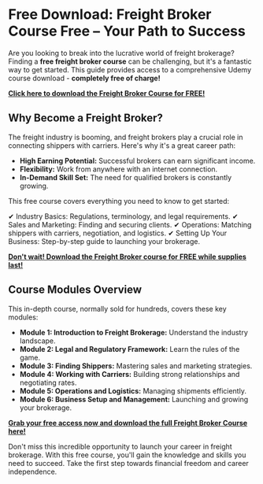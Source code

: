 # Free Download: Freight Broker Course Free – Your Path to Success

Are you looking to break into the lucrative world of freight brokerage? Finding a **free freight broker course** can be challenging, but it's a fantastic way to get started. This guide provides access to a comprehensive Udemy course download - **completely free of charge!**

[**Click here to download the Freight Broker Course for FREE!**](https://udemywork.com/freight-broker-course-free)

## Why Become a Freight Broker?

The freight industry is booming, and freight brokers play a crucial role in connecting shippers with carriers. Here's why it's a great career path:

*   **High Earning Potential:** Successful brokers can earn significant income.
*   **Flexibility:** Work from anywhere with an internet connection.
*   **In-Demand Skill Set:** The need for qualified brokers is constantly growing.

This free course covers everything you need to know to get started:

✔ Industry Basics: Regulations, terminology, and legal requirements.
✔ Sales and Marketing: Finding and securing clients.
✔ Operations: Matching shippers with carriers, negotiation, and logistics.
✔ Setting Up Your Business: Step-by-step guide to launching your brokerage.

[**Don't wait! Download the Freight Broker course for FREE while supplies last!**](https://udemywork.com/freight-broker-course-free)

## Course Modules Overview

This in-depth course, normally sold for hundreds, covers these key modules:

*   **Module 1: Introduction to Freight Brokerage:** Understand the industry landscape.
*   **Module 2: Legal and Regulatory Framework:** Learn the rules of the game.
*   **Module 3: Finding Shippers:** Mastering sales and marketing strategies.
*   **Module 4: Working with Carriers:** Building strong relationships and negotiating rates.
*   **Module 5: Operations and Logistics:** Managing shipments efficiently.
*   **Module 6: Business Setup and Management:** Launching and growing your brokerage.

[**Grab your free access now and download the full Freight Broker Course here!**](https://udemywork.com/freight-broker-course-free)

Don't miss this incredible opportunity to launch your career in freight brokerage. With this free course, you'll gain the knowledge and skills you need to succeed. Take the first step towards financial freedom and career independence.
